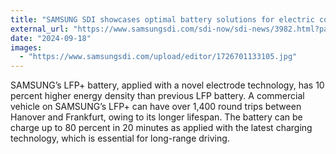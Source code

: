 ```yaml
---
title: "SAMSUNG SDI showcases optimal battery solutions for electric commercial vehicles at IAA 2024"
external_url: "https://www.samsungsdi.com/sdi-now/sdi-news/3982.html?pageIndex=1&pagesize=15&idx=3982"
date: "2024-09-18"
images:
  - "https://www.samsungsdi.com/upload/editor/1726701133105.jpg"
---
```


SAMSUNG’s LFP+ battery, applied with a novel electrode technology, has 10 percent higher energy density than previous LFP battery. A commercial vehicle on SAMSUNG’s LFP+ can have over 1,400 round trips between Hanover and Frankfurt, owing to its longer lifespan. The battery can be charge up to 80 percent in 20 minutes as applied with the latest charging technology, which is essential for long-range driving.